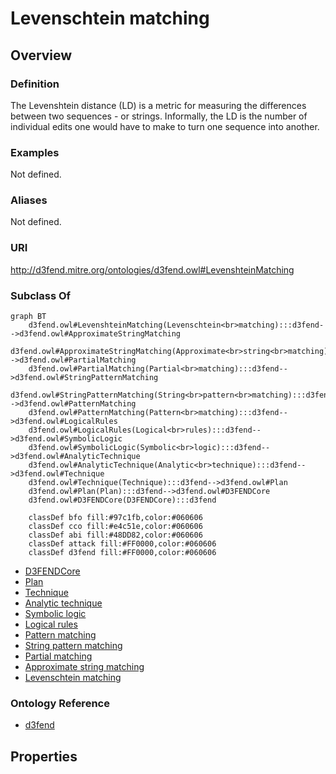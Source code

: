 # Levenschtein matching

## Overview

### Definition
The Levenshtein distance (LD) is a metric for measuring the differences between two sequences - or strings. Informally, the LD is the number of individual edits one would have to make to turn one sequence into another.

### Examples
Not defined.

### Aliases
Not defined.

### URI
http://d3fend.mitre.org/ontologies/d3fend.owl#LevenshteinMatching

### Subclass Of
```mermaid
graph BT
    d3fend.owl#LevenshteinMatching(Levenschtein<br>matching):::d3fend-->d3fend.owl#ApproximateStringMatching
    d3fend.owl#ApproximateStringMatching(Approximate<br>string<br>matching):::d3fend-->d3fend.owl#PartialMatching
    d3fend.owl#PartialMatching(Partial<br>matching):::d3fend-->d3fend.owl#StringPatternMatching
    d3fend.owl#StringPatternMatching(String<br>pattern<br>matching):::d3fend-->d3fend.owl#PatternMatching
    d3fend.owl#PatternMatching(Pattern<br>matching):::d3fend-->d3fend.owl#LogicalRules
    d3fend.owl#LogicalRules(Logical<br>rules):::d3fend-->d3fend.owl#SymbolicLogic
    d3fend.owl#SymbolicLogic(Symbolic<br>logic):::d3fend-->d3fend.owl#AnalyticTechnique
    d3fend.owl#AnalyticTechnique(Analytic<br>technique):::d3fend-->d3fend.owl#Technique
    d3fend.owl#Technique(Technique):::d3fend-->d3fend.owl#Plan
    d3fend.owl#Plan(Plan):::d3fend-->d3fend.owl#D3FENDCore
    d3fend.owl#D3FENDCore(D3FENDCore):::d3fend
    
    classDef bfo fill:#97c1fb,color:#060606
    classDef cco fill:#e4c51e,color:#060606
    classDef abi fill:#48DD82,color:#060606
    classDef attack fill:#FF0000,color:#060606
    classDef d3fend fill:#FF0000,color:#060606
```

- [D3FENDCore](/docs/ontology/reference/model/D3FENDCore/D3FENDCore.md)
- [Plan](/docs/ontology/reference/model/D3FENDCore/Plan/Plan.md)
- [Technique](/docs/ontology/reference/model/D3FENDCore/Plan/Technique/Technique.md)
- [Analytic technique](/docs/ontology/reference/model/D3FENDCore/Plan/Technique/Analytic%20technique/Analytic%20technique.md)
- [Symbolic logic](/docs/ontology/reference/model/D3FENDCore/Plan/Technique/Analytic%20technique/Symbolic%20logic/Symbolic%20logic.md)
- [Logical rules](/docs/ontology/reference/model/D3FENDCore/Plan/Technique/Analytic%20technique/Symbolic%20logic/Logical%20rules/Logical%20rules.md)
- [Pattern matching](/docs/ontology/reference/model/D3FENDCore/Plan/Technique/Analytic%20technique/Symbolic%20logic/Logical%20rules/Pattern%20matching/Pattern%20matching.md)
- [String pattern matching](/docs/ontology/reference/model/D3FENDCore/Plan/Technique/Analytic%20technique/Symbolic%20logic/Logical%20rules/Pattern%20matching/String%20pattern%20matching/String%20pattern%20matching.md)
- [Partial matching](/docs/ontology/reference/model/D3FENDCore/Plan/Technique/Analytic%20technique/Symbolic%20logic/Logical%20rules/Pattern%20matching/String%20pattern%20matching/Partial%20matching/Partial%20matching.md)
- [Approximate string matching](/docs/ontology/reference/model/D3FENDCore/Plan/Technique/Analytic%20technique/Symbolic%20logic/Logical%20rules/Pattern%20matching/String%20pattern%20matching/Partial%20matching/Approximate%20string%20matching/Approximate%20string%20matching.md)
- [Levenschtein matching](/docs/ontology/reference/model/D3FENDCore/Plan/Technique/Analytic%20technique/Symbolic%20logic/Logical%20rules/Pattern%20matching/String%20pattern%20matching/Partial%20matching/Approximate%20string%20matching/Levenschtein%20matching/Levenschtein%20matching.md)


### Ontology Reference
- [d3fend](http://d3fend.mitre.org/ontologies/d3fend.owl#)

## Properties
